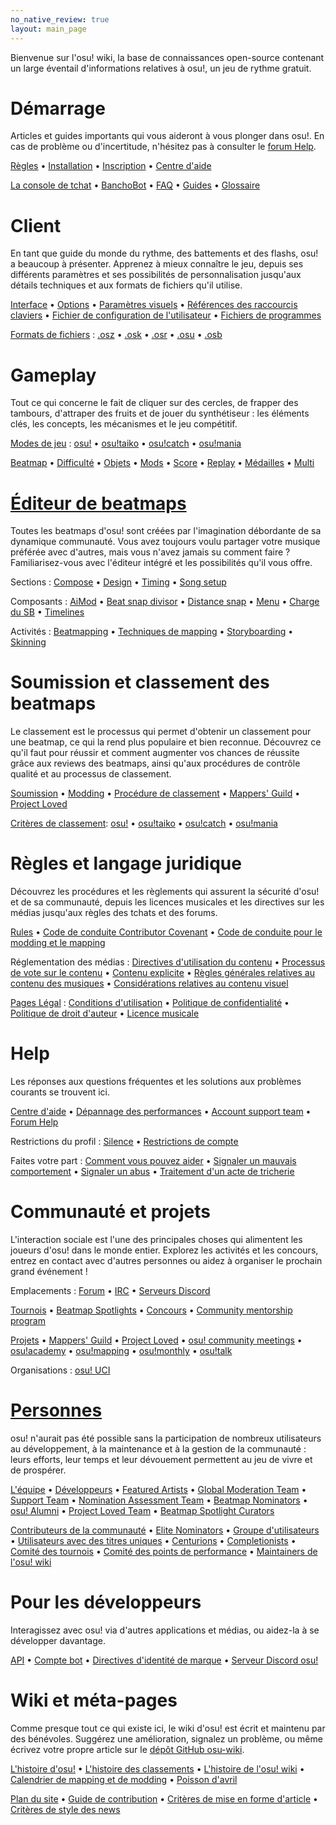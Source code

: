 ```yaml
---
no_native_review: true
layout: main_page
---
```


<div class="wiki-main-page__blurb">
Bienvenue sur l'osu! wiki, la base de connaissances open-source contenant un large éventail d'informations relatives à osu!, un jeu de rythme gratuit.
</div>

<div class="wiki-main-page__panels">
<div class="wiki-main-page-panel wiki-main-page-panel--full">

# Démarrage

Articles et guides importants qui vous aideront à vous plonger dans osu!. En cas de problème ou d'incertitude, n'hésitez pas à consulter le [forum Help](https://osu.ppy.sh/forum/5).

[Règles](/wiki/Rules) • [Installation](/wiki/Client/Installation) • [Inscription](/wiki/Registration) • [Centre d'aide](/wiki/Help_centre)

[La console de tchat](/wiki/Client/Interface/Chat_console) • [BanchoBot](/wiki/BanchoBot) • [FAQ](/wiki/FAQ) • [Guides](/wiki/Guides) • [Glossaire](/wiki/Sitemap)

</div>
<div class="wiki-main-page-panel">

# Client

En tant que guide du monde du rythme, des battements et des flashs, osu! a beaucoup à présenter. Apprenez à mieux connaître le jeu, depuis ses différents paramètres et ses possibilités de personnalisation jusqu'aux détails techniques et aux formats de fichiers qu'il utilise.

[Interface](/wiki/Client/Interface) • [Options](/wiki/Client/Options) • [Paramètres visuels](/wiki/Client/Interface/Visual_settings) • [Références des raccourcis claviers](/wiki/Client/Keyboard_shortcuts) • [Fichier de configuration de l'utilisateur](/wiki/Client/Program_files/User_configuration_file) • [Fichiers de programmes](/wiki/Client/Program_files)

[Formats de fichiers](/wiki/Client/File_formats) : [.osz](/wiki/Client/File_formats/osz_(file_format)) • [.osk](/wiki/Client/File_formats/osk_(file_format)) • [.osr](/wiki/Client/File_formats/osr_(file_format)) • [.osu](/wiki/Client/File_formats/osu_(file_format)) • [.osb](/wiki/Client/File_formats/osb_(file_format))

</div>
<div class="wiki-main-page-panel">

# Gameplay

Tout ce qui concerne le fait de cliquer sur des cercles, de frapper des tambours, d'attraper des fruits et de jouer du synthétiseur : les éléments clés, les concepts, les mécanismes et le jeu compétitif.

[Modes de jeu](/wiki/Game_mode) : [osu!](/wiki/Game_mode/osu!) • [osu!taiko](/wiki/Game_mode/osu!taiko) • [osu!catch](/wiki/Game_mode/osu!catch) • [osu!mania](/wiki/Game_mode/osu!mania)

[Beatmap](/wiki/Beatmap) • [Difficulté](/wiki/Beatmap/Difficulty) • [Objets](/wiki/Gameplay/Hit_object) • [Mods](/wiki/Gameplay/Game_modifier) • [Score](/wiki/Gameplay/Score) • [Replay](/wiki/Gameplay/Replay) • [Médailles](/wiki/Medals) • [Multi](/wiki/Client/Interface/Multiplayer)

</div>
<div class="wiki-main-page-panel">

# [Éditeur de beatmaps](/wiki/Client/Beatmap_editor)

Toutes les beatmaps d'osu! sont créées par l'imagination débordante de sa dynamique communauté. Vous avez toujours voulu partager votre musique préférée avec d'autres, mais vous n'avez jamais su comment faire ? Familiarisez-vous avec l'éditeur intégré et les possibilités qu'il vous offre.

Sections : [Compose](/wiki/Client/Beatmap_editor/Compose) • [Design](/wiki/Client/Beatmap_editor/Design) • [Timing](/wiki/Client/Beatmap_editor/Timing) • [Song setup](/wiki/Client/Beatmap_editor/Song_setup)

Composants : [AiMod](/wiki/Client/Beatmap_editor/AiMod) • [Beat snap divisor](/wiki/Client/Beatmap_editor/Beat_snap_divisor) • [Distance snap](/wiki/Client/Beatmap_editor/Distance_snap) • [Menu](/wiki/Client/Beatmap_editor/Menu) • [Charge du SB](/wiki/Client/Beatmap_editor/SB_load) • [Timelines](/wiki/Client/Beatmap_editor/Timelines)

Activités : [Beatmapping](/wiki/Beatmapping) • [Techniques de mapping](/wiki/Beatmapping/Mapping_techniques) • [Storyboarding](/wiki/Storyboard#storyboarding) • [Skinning](/wiki/Skinning)

</div>
<div class="wiki-main-page-panel">

# Soumission et classement des beatmaps

Le classement est le processus qui permet d'obtenir un classement pour une beatmap, ce qui la rend plus populaire et bien reconnue. Découvrez ce qu'il faut pour réussir et comment augmenter vos chances de réussite grâce aux reviews des beatmaps, ainsi qu'aux procédures de contrôle qualité et au processus de classement.

[Soumission](/wiki/Beatmapping/Beatmap_submission) • [Modding](/wiki/Modding) • [Procédure de classement](/wiki/Beatmap_ranking_procedure) • [Mappers' Guild](/wiki/Community/Mappers_Guild) • [Project Loved](/wiki/Community/Project_Loved)

[Critères de classement](/wiki/Ranking_criteria): [osu!](/wiki/Ranking_criteria/osu!) • [osu!taiko](/wiki/Ranking_criteria/osu!taiko) • [osu!catch](/wiki/Ranking_criteria/osu!catch) • [osu!mania](/wiki/Ranking_criteria/osu!mania)

</div>
<div class="wiki-main-page-panel">

# Règles et langage juridique

Découvrez les procédures et les règlements qui assurent la sécurité d'osu! et de sa communauté, depuis les licences musicales et les directives sur les médias jusqu'aux règles des tchats et des forums.

[Rules](/wiki/Rules) • [Code de conduite Contributor Covenant](/wiki/Rules/Contributor_code_of_conduct) • [Code de conduite pour le modding et le mapping](/wiki/Rules/Code_of_conduct_for_modding_and_mapping)

Réglementation des médias : [Directives d'utilisation du contenu](/wiki/Rules/Content_usage_guidelines) • [Processus de vote sur le contenu](/wiki/Rules/Content_voting_process) • [Contenu explicite](/wiki/Rules/Explicit_content) • [Règles générales relatives au contenu des musiques](/wiki/Rules/Song_content_rules) • [Considérations relatives au contenu visuel](/wiki/Rules/Visual_content_considerations)

[Pages Légal](/wiki/Legal) : [Conditions d'utilisation](/wiki/Legal/Terms) • [Politique de confidentialité](/wiki/Legal/Privacy) • [Politique de droit d'auteur](/wiki/Legal/Copyright) • [Licence musicale](/wiki/Legal/Music_licensing)

</div>
<div class="wiki-main-page-panel">

# Help

Les réponses aux questions fréquentes et les solutions aux problèmes courants se trouvent ici.

[Centre d'aide](/wiki/Help_centre) • [Dépannage des performances](/wiki/Performance_troubleshooting) • [Account support team](/wiki/People/Account_support_team) • [Forum Help](https://osu.ppy.sh/forum/5)

Restrictions du profil : [Silence](/wiki/Silence) • [Restrictions de compte](/wiki/Help_centre/Account_restrictions)

Faites votre part : [Comment vous pouvez aider](/wiki/Community/How_you_can_help!) • [Signaler un mauvais comportement](/wiki/Reporting_bad_behaviour) • [Signaler un abus](/wiki/Reporting_bad_behaviour/Abuse) • [Traitement d'un acte de tricherie](/wiki/Reporting_bad_behaviour/Handling_foul_play)

</div>
<div class="wiki-main-page-panel">

# Communauté et projets

L'interaction sociale est l'une des principales choses qui alimentent les joueurs d'osu! dans le monde entier. Explorez les activités et les concours, entrez en contact avec d'autres personnes ou aidez à organiser le prochain grand événement !

Emplacements : [Forum](/wiki/Community/Forum) • [IRC](/wiki/Community/Internet_Relay_Chat) • [Serveurs Discord](/wiki/Community/Discord_servers)

[Tournois](/wiki/Tournaments) • [Beatmap Spotlights](/wiki/Beatmap_Spotlights) • [Concours](/wiki/Contests) • [Community mentorship program](/wiki/Community/Community_Mentorship_Program)

[Projets](/wiki/Community/Projects) • [Mappers' Guild](/wiki/Community/Mappers_Guild) • [Project Loved](/wiki/Community/Project_Loved) • [osu! community meetings](/wiki/Community/osu!_community_meetings) • [osu!academy](/wiki/Community/Video_series/osu!academy) • [osu!mapping](/wiki/Community/Video_series/osu!mapping) • [osu!monthly](/wiki/Community/osu!monthly) • [osu!talk](/wiki/Community/Video_series/osu!talk)

Organisations : [osu! UCI](/wiki/Community/Organisations/osu!_UCI)

</div>
<div class="wiki-main-page-panel">

# [Personnes](/wiki/People)

osu! n'aurait pas été possible sans la participation de nombreux utilisateurs au développement, à la maintenance et à la gestion de la communauté : leurs efforts, leur temps et leur dévouement permettent au jeu de vivre et de prospérer.

[L'équipe](/wiki/People/osu!_team) • [Développeurs](/wiki/People/Developers) • [Featured Artists](/wiki/People/Featured_Artists) • [Global Moderation Team](/wiki/People/Global_Moderation_Team) • [Support Team](/wiki/People/Support_Team) • [Nomination Assessment Team](/wiki/People/Nomination_Assessment_Team) • [Beatmap Nominators](/wiki/People/Beatmap_Nominators) • [osu! Alumni](/wiki/People/osu!_Alumni) • [Project Loved Team](/wiki/People/Project_Loved_Team) • [Beatmap Spotlight Curators](/wiki/People/Beatmap_Spotlight_Curators)

[Contributeurs de la communauté](/wiki/People/Community_Contributors) • [Elite Nominators](/wiki/People/Elite_Nominators) • [Groupe d'utilisateurs](/wiki/People/User_group) • [Utilisateurs avec des titres uniques](/wiki/People/Users_with_unique_titles) • [Centurions](/wiki/People/Centurions) • [Completionists](/wiki/People/Completionists) • [Comité des tournois](/wiki/People/Tournament_Committee) • [Comité des points de performance](/wiki/People/Performance_Points_Committee) • [Maintainers de l'osu! wiki](/wiki/People/osu!_wiki_maintainers)

</div>
<div class="wiki-main-page-panel">

# Pour les développeurs

Interagissez avec osu! via d'autres applications et médias, ou aidez-la à se développer davantage.

[API](/wiki/osu!api) • [Compte bot](/wiki/Bot_account) • [Directives d'identité de marque](/wiki/Brand_identity_guidelines) • [Serveur Discord osu!](/wiki/Community/osu!_Discord_server)

</div>
<div class="wiki-main-page-panel">

# Wiki et méta-pages

Comme presque tout ce qui existe ici, le wiki d'osu! est écrit et maintenu par des bénévoles. Suggérez une amélioration, signalez un problème, ou même écrivez votre propre article sur le [dépôt GitHub osu-wiki](https://github.com/ppy/osu-wiki).

[L'histoire d'osu!](/wiki/History_of_osu!) • [L'histoire des classements](/wiki/History_of_osu!/Online_rankings) • [L'histoire de l'osu! wiki](/wiki/History_of_osu!/osu!_wiki) • [Calendrier de mapping et de modding](/wiki/History_of_osu!/Mapping_and_modding_timeline) • [Poisson d'avril](/wiki/History_of_osu!/April_Fools)

[Plan du site](/wiki/Sitemap) • [Guide de contribution](/wiki/osu!_wiki/Contribution_guide) • [Critères de mise en forme d'article](/wiki/Article_styling_criteria) • [Critères de style des news](/wiki/News_styling_criteria)

</div>
</div>
